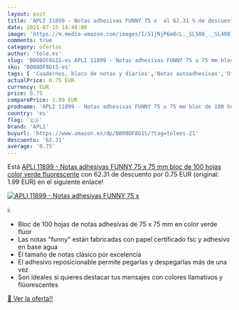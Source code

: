 ```yaml
---
layout: post
title: 'APLI 11899 - Notas adhesivas FUNNY 75 x  al 62.31 % de descuento'
date: 2021-07-15 14:48:00
image: 'https://m.media-amazon.com/images/I/51jNjP6m8cL._SL500_._SL400_.jpg'
comments: true
category: ofertas
author: 'tole.es'
slug: 'B008OF8G1S-es APLI 11899 - Notas adhesivas FUNNY 75 x 75 mm bloc de 100...'
sku: 'B008OF8G1S-es'
tags: [ 'Cuadernos, blocs de notas y diarios','Notas autoadhesivas','Oficina y papelería','Productos de papel para oficina','apli', ]
actualPrice: 0.75 EUR
currency: EUR
price: 0.75
comparePrice: 1.99 EUR
prodname: 'APLI 11899 - Notas adhesivas FUNNY 75 x 75 mm bloc de 100 hojas color verde fluorescente'
country: 'es'
flag: '🇪🇸'
brand: 'APLI'
buyurl: 'https://www.amazon.es/dp/B008OF8G1S/?tag=tolees-21'
descuento: '62.31'
average: '0.75'
---
```


Está [APLI 11899 - Notas adhesivas FUNNY 75 x 75 mm bloc de 100 hojas color verde fluorescente](https://www.amazon.es/dp/B008OF8G1S/?tag=tolees-21) con 62.31 de descuento por 0.75 EUR (original: 1.99 EUR) en el siguiente enlace!

[![APLI 11899 - Notas adhesivas FUNNY 75 x ](https://m.media-amazon.com/images/I/51jNjP6m8cL._SL500_._SL400_.jpg)](https://www.amazon.es/dp/B008OF8G1S/?tag=tolees-21)

ℹ️:

- Bloc de 100 hojas de notas adhesivas de 75 x 75 mm en color verde flúor
- Las notas "funny" están fabricadas con papel certificado fsc y adhesivo en base agua
- El tamaño de notas clásico por excelencia
- El adhesivo reposicionable permite pegarlas y despegarlas más de una vez
- Son ideales si quieres destacar tus mensajes con colores llamativos y flúorescentes

[🛒 Ver la oferta!!](https://www.amazon.es/dp/B008OF8G1S/?tag=tolees-21)
